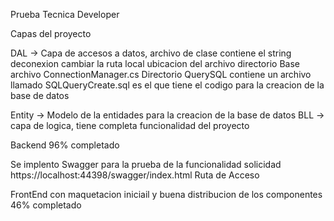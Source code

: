 Prueba Tecnica Developer

Capas del proyecto 

DAL -> Capa de accesos a datos, archivo de clase contiene el string deconexion cambiar la ruta local
ubicacion del archivo directorio Base archivo ConnectionManager.cs
Directorio QuerySQL contiene un archivo llamado SQLQueryCreate.sql es el que tiene el codigo para la creacion de la base de datos 

Entity -> Modelo de la entidades para la creacion de la base de datos 
BLL -> capa de logica, tiene completa funcionalidad del proyecto 


Backend 96% completado 

Se implento Swagger para la prueba de la funcionalidad solicidad 
https://localhost:44398/swagger/index.html Ruta de Acceso

FrontEnd con maquetacion iniciail y buena distribucion de los componentes 46% completado 

